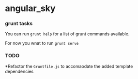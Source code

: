 # angular_sky


### grunt tasks

You can run `grunt help` for a list of grunt commands available.

For now you wnat to run `grunt serve`


### TODO

*Refactor the `Gruntfile.js` to accomaodate the added template dependencies
 

